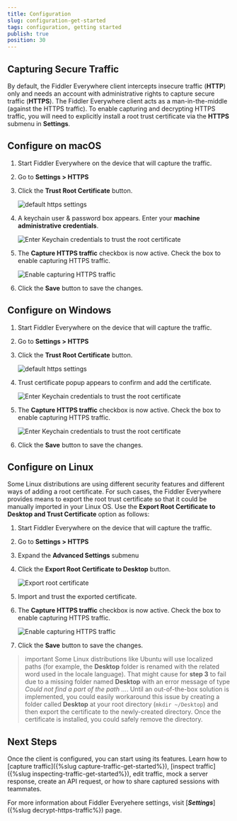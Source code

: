 ```yaml
---
title: Configuration
slug: configuration-get-started
tags: configuration, getting started
publish: true
position: 30
---
```


## Capturing Secure Traffic

By default, the Fiddler Everywhere client intercepts insecure traffic (**HTTP**) only and needs an account with administrative rights to capture secure traffic (**HTTPS**). The Fiddler Everywhere client acts as a man-in-the-middle (against the HTTPS traffic). To enable capturing and decrypting HTTPS traffic, you will need to explicitly install a root trust certificate via the __HTTPS__ submenu in __Settings__.

## Configure on macOS

1. Start Fiddler Everywhere on the device that will capture the traffic.

2. Go to __Settings > HTTPS__

3. Click the __Trust Root Certificate__ button. 

    ![default https settings](../images/settings/settings-trust-root-certificate.png)

4. A keychain user & password box appears. Enter your __machine administrative credentials__.

    ![Enter Keychain credentials to trust the root certificate](../images/settings/settings-https-mac-keychain.png)

4. The __Capture HTTPS traffic__ checkbox is now active. Check the box to enable capturing HTTPS traffic.

    ![Enable capturing HTTPS traffic](../images/settings/settings-https-capture-https.png)
    
5. Click the __Save__ button to save the changes.

## Configure on Windows

1. Start Fiddler Everywhere on the device that will capture the traffic.

2. Go to __Settings > HTTPS__

3. Click the __Trust Root Certificate__ button. 

    ![default https settings](../images/settings/settings-trust-root-certificate.png)

4.  Trust certificate popup appears to confirm and add the certificate. 

    ![Enter Keychain credentials to trust the root certificate](../images/settings/settings-https-cert-win.png)

4. The __Capture HTTPS traffic__ checkbox is now active. Check the box to enable capturing HTTPS traffic.

    ![Enter Keychain credentials to trust the root certificate](../images/settings/settings-https-capture-https.png)
    
5. Click the __Save__ button to save the changes.

## Configure on Linux

Some Linux distributions are using different security features and different ways of adding a root certificate. For such cases, the Fiddler Everywhere provides means to export the root trust certificate so that it could be manually imported in your Linux OS. Use the __Export Root Certificate to Desktop and Trust Certificate__ option as follows:

1. Start Fiddler Everywhere on the device that will capture the traffic.

2. Go to __Settings > HTTPS__

3. Expand the __Advanced Settings__ submenu

4. Click the __Export Root Certificate to Desktop__ button.

    ![Export root certificate](../images/settings/settings-export-cert.png)

5. Import and trust the exported certificate.

6. The __Capture HTTPS traffic__ checkbox is now active. Check the box to enable capturing HTTPS traffic.

    ![Enable capturing HTTPS traffic](../images/settings/settings-https-capture-https-adv.png)

7. Click the __Save__ button to save the changes.

>important Some Linux distributions like Ubuntu will use localized paths (for example, the __Desktop__ folder is renamed with the related word used in the locale language). That might cause for __step 3__ to fail due to a missing folder named __Desktop__ with an error message of type _Could not find a part of the path ..._. Until an out-of-the-box solution is implemented, you could easily workaround this issue by creating a folder called __Desktop__ at your root directory (`mkdir ~/Desktop`) and then export the certificate to the newly-created directory. Once the certificate is installed, you could safely remove the directory.


## Next Steps

Once the client is configured, you can start using its features. Learn how to [capture traffic]({%slug capture-traffic-get-started%}), [inspect traffic]({%slug inspecting-traffic-get-started%}), edit traffic, mock a server response, create an API request, or how to share captured sessions with teammates.

For more information about Fiddler Everyehere settings, visit [**_Settings_**]({%slug decrypt-https-traffic%}) page.
